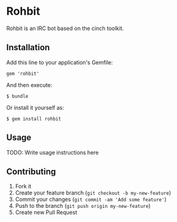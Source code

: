 # Rohbit

Rohbit is an IRC bot based on the cinch toolkit.

## Installation

Add this line to your application's Gemfile:

    gem 'rohbit'

And then execute:

    $ bundle

Or install it yourself as:

    $ gem install rohbit

## Usage

TODO: Write usage instructions here

## Contributing

1. Fork it
2. Create your feature branch (`git checkout -b my-new-feature`)
3. Commit your changes (`git commit -am 'Add some feature'`)
4. Push to the branch (`git push origin my-new-feature`)
5. Create new Pull Request
